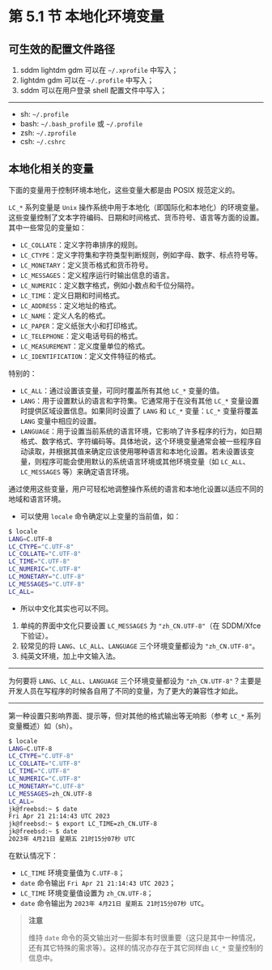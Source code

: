 # 第 5.1 节 本地化环境变量

## 可生效的配置文件路径

1. sddm lightdm gdm 可以在 `~/.xprofile` 中写入；
2. lightdm gdm 可以在 `~/.profile` 中写入；
3. sddm 可以在用户登录 shell 配置文件中写入；

--- 

- sh: `~/.profile` 
- bash: `~/.bash_profile` 或 `~/.profile`
- zsh: `~/.zprofile`
- csh: `~/.cshrc`

## 本地化相关的变量

下面的变量用于控制环境本地化，这些变量大都是由 POSIX 规范定义的。

`LC_*` 系列变量是 `Unix` 操作系统中用于本地化（即国际化和本地化）的环境变量。这些变量控制了文本字符编码、日期和时间格式、货币符号、语言等方面的设置。其中一些常见的变量如：

- `LC_COLLATE`：定义字符串排序的规则。
- `LC_CTYPE`：定义字符集和字符类型判断规则，例如字母、数字、标点符号等。
- `LC_MONETARY`：定义货币格式和货币符号。
- `LC_MESSAGES`：定义程序运行时输出信息的语言。
- `LC_NUMERIC`：定义数字格式，例如小数点和千位分隔符。
- `LC_TIME`：定义日期和时间格式。
- `LC_ADDRESS`：定义地址的格式。
- `LC_NAME`：定义人名的格式。
- `LC_PAPER`：定义纸张大小和打印格式。
- `LC_TELEPHONE`：定义电话号码的格式。
- `LC_MEASUREMENT`：定义度量单位的格式。
- `LC_IDENTIFICATION`：定义文件特征的格式。

特别的：

- `LC_ALL`：通过设置该变量，可同时覆盖所有其他 `LC_*` 变量的值。
- `LANG`：用于设置默认的语言和字符集。它通常用于在没有其他 `LC_*` 变量设置时提供区域设置信息。如果同时设置了 `LANG` 和 `LC_*` 变量：`LC_*` 变量将覆盖 `LANG` 变量中相应的设置。
- `LANGUAGE`：用于设置当前系统的语言环境，它影响了许多程序的行为，如日期格式、数字格式、字符编码等。具体地说，这个环境变量通常会被一些程序自动读取，并根据其值来确定应该使用哪种语言和本地化设置。若未设置该变量，则程序可能会使用默认的系统语言环境或其他环境变量（如 `LC_ALL`、`LC_MESSAGES` 等）来确定语言环境。

通过使用这些变量，用户可轻松地调整操作系统的语言和本地化设置以适应不同的地域和语言环境。

- 可以使用 `locale` 命令确定以上变量的当前值，如：

```sh
$ locale
LANG=C.UTF-8
LC_CTYPE="C.UTF-8"
LC_COLLATE="C.UTF-8"
LC_TIME="C.UTF-8"
LC_NUMERIC="C.UTF-8"
LC_MONETARY="C.UTF-8"
LC_MESSAGES="C.UTF-8"
LC_ALL=
```

- 所以中文化其实也可以不同。

1. 单纯的界面中文化只要设置 `LC_MESSAGES` 为 `"zh_CN.UTF-8"`（在 SDDM/Xfce 下验证）。
2. 较常见的将 `LANG`、`LC_ALL`、`LANGUAGE` 三个环境变量都设为 `"zh_CN.UTF-8"`。
3. 纯英文环境，加上中文输入法。

---

为何要将 `LANG`、`LC_ALL`、`LANGUAGE` 三个环境变量都设为 `"zh_CN.UTF-8"`？主要是开发人员在写程序的时候各自用了不同的变量，为了更大的兼容性才如此。

---

第一种设置只影响界面、提示等，但对其他的格式输出等无响影（参考 `LC_*` 系列变量概述）如（sh）。

```sh
$ locale
LANG=C.UTF-8
LC_CTYPE="C.UTF-8"
LC_COLLATE="C.UTF-8"
LC_TIME="C.UTF-8"
LC_NUMERIC="C.UTF-8"
LC_MONETARY="C.UTF-8"
LC_MESSAGES=zh_CN.UTF-8
LC_ALL=
jk@freebsd:~ $ date
Fri Apr 21 21:14:43 UTC 2023
jk@freebsd:~ $ export LC_TIME=zh_CN.UTF-8
jk@freebsd:~ $ date
2023年 4月21日 星期五 21时15分07秒 UTC
```

在默认情况下：

- `LC_TIME` 环境变量值为 `C.UTF-8`；
- `date` 命令输出 `Fri Apr 21 21:14:43 UTC 2023`；
- `LC_TIME` 环境变量值设置为 `zh_CN.UTF-8`；
- `date` 命令输出为 `2023年 4月21日 星期五 21时15分07秒 UTC`。

>**注意**
>
>维持 `date` 命令的英文输出对一些脚本有时很重要（这只是其中一种情况，还有其它特殊的需求等）。这样的情况亦存在于其它同样由 `LC_*` 变量控制的信息中。